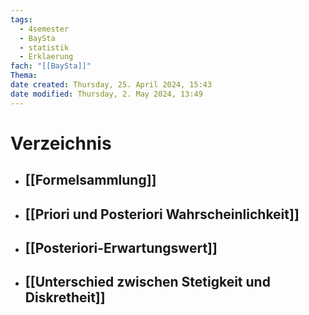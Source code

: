 ```yaml
---
tags:
  - 4semester
  - BaySta
  - statistik
  - Erklaerung
fach: "[[BaySta]]"
Thema:
date created: Thursday, 25. April 2024, 15:43
date modified: Thursday, 2. May 2024, 13:49
---
```


# Verzeichnis

- ## [[Formelsammlung]]
- ## [[Priori und Posteriori Wahrscheinlichkeit]]
- ## [[Posteriori-Erwartungswert]]
- ## [[Unterschied zwischen Stetigkeit und Diskretheit]]

